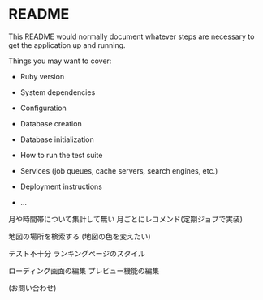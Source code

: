 # README

This README would normally document whatever steps are necessary to get the
application up and running.

Things you may want to cover:

* Ruby version

* System dependencies

* Configuration

* Database creation

* Database initialization

* How to run the test suite

* Services (job queues, cache servers, search engines, etc.)

* Deployment instructions

* ...


月や時間帯について集計して無い
月ごとにレコメンド(定期ジョブで実装)

地図の場所を検索する
(地図の色を変えたい)

テスト不十分
ランキングページのスタイル

ローディング画面の編集
プレビュー機能の編集



(お問い合わせ)
